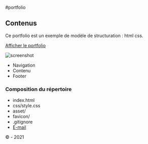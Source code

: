 #portfolio

## Contenus

Ce portfolio est un exemple de modèle de structuration : html css.

[Afficher le portfolio]("https://github.com/MDG-92/Portfolio.git")

![screenshot]("")

* Navigation
* Contenu
* Footer

### Composition du répertoire

* index.html
* css/style.css
* asset/
* favicon/
* .gitignore
* [E-mail](m.njimeakwa@gmail.com)

&copy;  - 2021